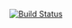 [![Build Status](https://travis-ci.org/frrbinho/estagio.svg?branch=master)](https://travis-ci.org/frrbinho/estagio)
